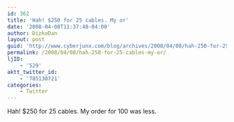 ```yaml
---
id: 362
title: 'Hah! $250 for 25 cables. My or'
date: '2008-04-08T11:37:40-04:00'
author: DizkoDan
layout: post
guid: 'http://www.cyberjunx.com/blog/archives/2008/04/08/hah-250-for-25-cables-my-or/'
permalink: /2008/04/08/hah-250-for-25-cables-my-or/
ljID:
    - '529'
aktt_twitter_id:
    - '785130721'
categories:
    - Twitter
---
```


Hah! $250 for 25 cables. My order for 100 was less.
